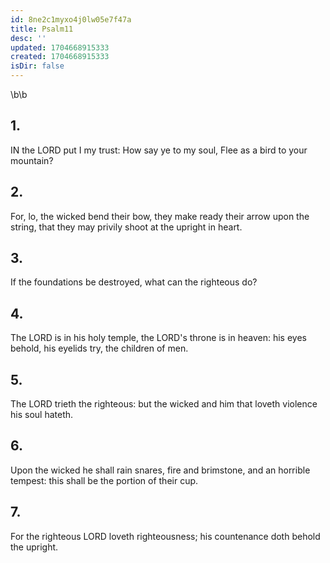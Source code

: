 ```yaml
---
id: 8ne2c1myxo4j0lw05e7f47a
title: Psalm11
desc: ''
updated: 1704668915333
created: 1704668915333
isDir: false
---
```

\b\b
## 1.
IN the LORD put I my trust: How say ye to my soul, Flee as a bird to your mountain?
## 2.
For, lo, the wicked bend their bow, they make ready their arrow upon the string, that they may privily shoot at the upright in heart.
## 3.
If the foundations be destroyed, what can the righteous do?
## 4.
The LORD is in his holy temple, the LORD's throne is in heaven: his eyes behold, his eyelids try, the children of men.
## 5.
The LORD trieth the righteous: but the wicked and him that loveth violence his soul hateth.
## 6.
Upon the wicked he shall rain snares, fire and brimstone, and an horrible tempest: this shall be the portion of their cup.
## 7.
For the righteous LORD loveth righteousness; his countenance doth behold the upright.
